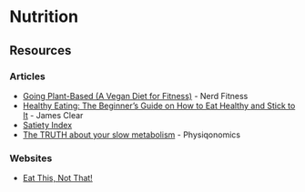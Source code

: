 # Nutrition

## Resources

### Articles

* [Going Plant-Based \(A Vegan Diet for Fitness\)](https://www.nerdfitness.com/blog/how-to-eat-a-plant-based-diet-a-scientific-look-at-going-vegan-safely/) - Nerd Fitness
* [Healthy Eating: The Beginner’s Guide on How to Eat Healthy and Stick to It](https://jamesclear.com/eat-healthy) - James Clear
* [Satiety Index](https://www.diabetesnet.com/food-diabetes/satiety-index/)
* [The TRUTH about your slow metabolism](https://physiqonomics.com/slow-metabolism/) - Physiqonomics

### Websites

* [Eat This, Not That!](https://www.eatthis.com/)

